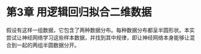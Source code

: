 # 第3章 用逻辑回归拟合二维数据

假设有这样一组数据，它包含了两种数据分布。每种数据分布都呈半圆形状。本实尝试让神经网络学习这些样本数据，并找到其中规律，即让神经网络本身能够让混合到一起的两组半圆数据分开。
